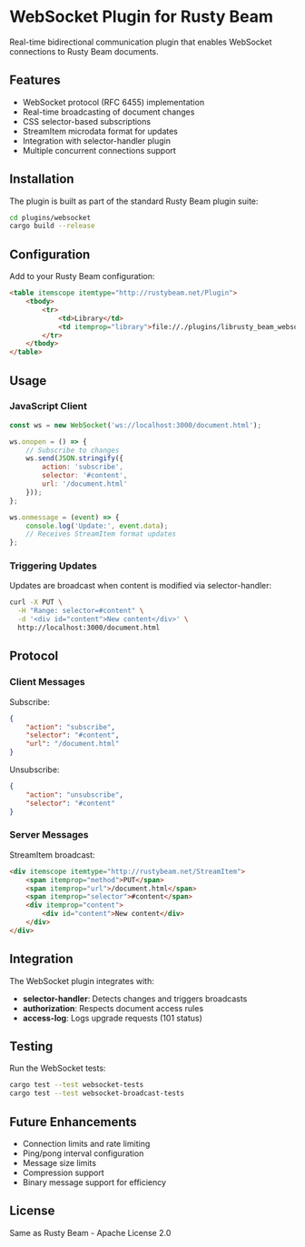 # WebSocket Plugin for Rusty Beam

Real-time bidirectional communication plugin that enables WebSocket connections to Rusty Beam documents.

## Features

- WebSocket protocol (RFC 6455) implementation
- Real-time broadcasting of document changes
- CSS selector-based subscriptions
- StreamItem microdata format for updates
- Integration with selector-handler plugin
- Multiple concurrent connections support

## Installation

The plugin is built as part of the standard Rusty Beam plugin suite:

```bash
cd plugins/websocket
cargo build --release
```

## Configuration

Add to your Rusty Beam configuration:

```html
<table itemscope itemtype="http://rustybeam.net/Plugin">
    <tbody>
        <tr>
            <td>Library</td>
            <td itemprop="library">file://./plugins/librusty_beam_websocket.so</td>
        </tr>
    </tbody>
</table>
```

## Usage

### JavaScript Client

```javascript
const ws = new WebSocket('ws://localhost:3000/document.html');

ws.onopen = () => {
    // Subscribe to changes
    ws.send(JSON.stringify({
        action: 'subscribe',
        selector: '#content',
        url: '/document.html'
    }));
};

ws.onmessage = (event) => {
    console.log('Update:', event.data);
    // Receives StreamItem format updates
};
```

### Triggering Updates

Updates are broadcast when content is modified via selector-handler:

```bash
curl -X PUT \
  -H "Range: selector=#content" \
  -d '<div id="content">New content</div>' \
  http://localhost:3000/document.html
```

## Protocol

### Client Messages

Subscribe:
```json
{
    "action": "subscribe",
    "selector": "#content",
    "url": "/document.html"
}
```

Unsubscribe:
```json
{
    "action": "unsubscribe",
    "selector": "#content"
}
```

### Server Messages

StreamItem broadcast:
```html
<div itemscope itemtype="http://rustybeam.net/StreamItem">
    <span itemprop="method">PUT</span>
    <span itemprop="url">/document.html</span>
    <span itemprop="selector">#content</span>
    <div itemprop="content">
        <div id="content">New content</div>
    </div>
</div>
```

## Integration

The WebSocket plugin integrates with:
- **selector-handler**: Detects changes and triggers broadcasts
- **authorization**: Respects document access rules
- **access-log**: Logs upgrade requests (101 status)

## Testing

Run the WebSocket tests:

```bash
cargo test --test websocket-tests
cargo test --test websocket-broadcast-tests
```

## Future Enhancements

- Connection limits and rate limiting
- Ping/pong interval configuration
- Message size limits
- Compression support
- Binary message support for efficiency

## License

Same as Rusty Beam - Apache License 2.0